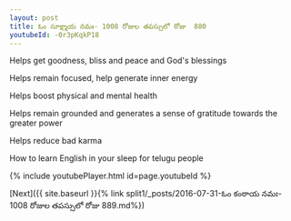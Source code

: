 ```yaml
---
layout: post
title: ఓం సూక్ష్మాయ నమః- 1008 రోజుల తపస్సులో రోజు  880
youtubeId: -0r3pKqkP18
---
```

 
 
Helps get goodness, bliss and peace and God's blessings
 
Helps remain focused, help generate inner energy 
 
Helps boost physical and mental health 
 
Helps remain grounded and generates a sense of gratitude towards the greater power 
 
Helps reduce bad karma
 
How to learn English in your sleep for telugu people
 
 
 
 


{% include youtubePlayer.html id=page.youtubeId %}
 
[Next]({{ site.baseurl }}{% link split1/_posts/2016-07-31-ఓం కంఠాయ నమః- 1008 రోజుల తపస్సులో రోజు  889.md%})
 
